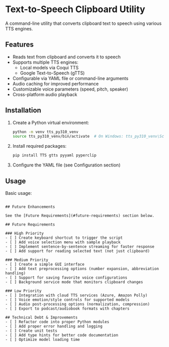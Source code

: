 # Text-to-Speech Clipboard Utility

A command-line utility that converts clipboard text to speech using various TTS engines.

## Features

- Reads text from clipboard and converts it to speech
- Supports multiple TTS engines:
  - Local models via Coqui TTS
  - Google Text-to-Speech (gTTS)
- Configurable via YAML file or command-line arguments
- Audio caching for improved performance
- Customizable voice parameters (speed, pitch, speaker)
- Cross-platform audio playback

## Installation

1. Create a Python virtual environment:
   ```bash
   python -m venv tts_py310_venv
   source tts_py310_venv/bin/activate  # On Windows: tts_py310_venv\Scripts\activate
   ```

2. Install required packages:
   ```bash
   pip install TTS gtts pyyaml pyperclip
   ```

3. Configure the YAML file (see Configuration section)

## Usage

Basic usage:

```

## Future Enhancements

See the [Future Requirements](#future-requirements) section below.

## Future Requirements

### High Priority
- [ ] Create keyboard shortcut to trigger the script
- [ ] Add voice selection menu with sample playback
- [ ] Implement sentence-by-sentence streaming for faster response
- [ ] Add support for reading selected text (not just clipboard)

### Medium Priority
- [ ] Create a simple GUI interface
- [ ] Add text preprocessing options (number expansion, abbreviation handling)
- [ ] Support for saving favorite voice configurations
- [ ] Background service mode that monitors clipboard changes

### Low Priority
- [ ] Integration with cloud TTS services (Azure, Amazon Polly)
- [ ] Voice emotion/style controls for supported models
- [ ] Audio post-processing options (normalization, compression)
- [ ] Export to podcast/audiobook formats with chapters

## Technical Debt & Improvements
- [ ] Refactor code into proper Python modules
- [ ] Add proper error handling and logging
- [ ] Create unit tests
- [ ] Add type hints for better code documentation
- [ ] Optimize model loading time